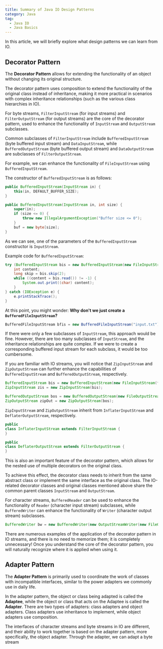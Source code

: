 ```yaml
---
title: Summary of Java IO Design Patterns
category: Java
tag:
  - Java IO
  - Java Basics
---
```


In this article, we will briefly explore what design patterns we can learn from IO.

## Decorator Pattern

The **Decorator Pattern** allows for extending the functionality of an object without changing its original structure.

The decorator pattern uses composition to extend the functionality of the original class instead of inheritance, making it more practical in scenarios with complex inheritance relationships (such as the various class hierarchies in IO).

For byte streams, `FilterInputStream` (for input streams) and `FilterOutputStream` (for output streams) are the core of the decorator pattern, used to enhance the functionality of `InputStream` and `OutputStream` subclasses.

Common subclasses of `FilterInputStream` include `BufferedInputStream` (byte buffered input stream) and `DataInputStream`, while `BufferedOutputStream` (byte buffered output stream) and `DataOutputStream` are subclasses of `FilterOutputStream`.

For example, we can enhance the functionality of `FileInputStream` using `BufferedInputStream`.

The constructor of `BufferedInputStream` is as follows:

```java
public BufferedInputStream(InputStream in) {
    this(in, DEFAULT_BUFFER_SIZE);
}

public BufferedInputStream(InputStream in, int size) {
    super(in);
    if (size <= 0) {
        throw new IllegalArgumentException("Buffer size <= 0");
    }
    buf = new byte[size];
}
```

As we can see, one of the parameters of the `BufferedInputStream` constructor is `InputStream`.

Example code for `BufferedInputStream`:

```java
try (BufferedInputStream bis = new BufferedInputStream(new FileInputStream("input.txt"))) {
    int content;
    long skip = bis.skip(2);
    while ((content = bis.read()) != -1) {
        System.out.print((char) content);
    }
} catch (IOException e) {
    e.printStackTrace();
}
```

At this point, you might wonder: **Why don't we just create a `BufferedFileInputStream`?**

```java
BufferedFileInputStream bfis = new BufferedFileInputStream("input.txt");
```

If there were only a few subclasses of `InputStream`, this approach would be fine. However, there are too many subclasses of `InputStream`, and the inheritance relationships are quite complex. If we were to create a corresponding buffered input stream for each subclass, it would be too cumbersome.

If you are familiar with IO streams, you will notice that `ZipInputStream` and `ZipOutputStream` can further enhance the capabilities of `BufferedInputStream` and `BufferedOutputStream`, respectively.

```java
BufferedInputStream bis = new BufferedInputStream(new FileInputStream(fileName));
ZipInputStream zis = new ZipInputStream(bis);

BufferedOutputStream bos = new BufferedOutputStream(new FileOutputStream(fileName));
ZipOutputStream zipOut = new ZipOutputStream(bos);
```

`ZipInputStream` and `ZipOutputStream` inherit from `InflaterInputStream` and `DeflaterOutputStream`, respectively.

```java
public
class InflaterInputStream extends FilterInputStream {
}

public
class DeflaterOutputStream extends FilterOutputStream {
}
```

This is also an important feature of the decorator pattern, which allows for the nested use of multiple decorators on the original class.

To achieve this effect, the decorator class needs to inherit from the same abstract class or implement the same interface as the original class. The IO-related decorator classes and original classes mentioned above share the common parent classes `InputStream` and `OutputStream`.

For character streams, `BufferedReader` can be used to enhance the functionality of `Reader` (character input stream) subclasses, while `BufferedWriter` can enhance the functionality of `Writer` (character output stream) subclasses.

```java
BufferedWriter bw = new BufferedWriter(new OutputStreamWriter(new FileOutputStream(fileName), "UTF-8"));
```

There are numerous examples of the application of the decorator pattern in IO streams, and there is no need to memorize them; it is completely unnecessary! Once you understand the core of the decorator pattern, you will naturally recognize where it is applied when using it.

## Adapter Pattern

The **Adapter Pattern** is primarily used to coordinate the work of classes with incompatible interfaces, similar to the power adapters we commonly use in daily life.

In the adapter pattern, the object or class being adapted is called the **Adaptee**, while the object or class that acts on the Adaptee is called the **Adapter**. There are two types of adapters: class adapters and object adapters. Class adapters use inheritance to implement, while object adapters use composition.

The interfaces of character streams and byte streams in IO are different, and their ability to work together is based on the adapter pattern, more specifically, the object adapter. Through the adapter, we can adapt a byte stream
